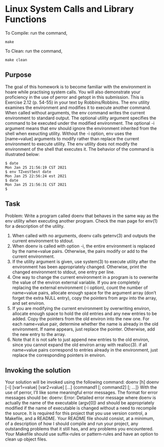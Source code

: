 # Linux System Calls and Library Functions
To Compile: run the command,
```
make
```
To Clean: run the command,
```
make clean
```
## Purpose
The goal of this homework is to become familiar with the environment in hoare while practising system calls. You will also demonstrate your proficiency in the use of perror and getopt in this submission. This is Exercise 2.12 (p. 54-55) in your text by Robbins/Robbins.
The env utility examines the environment and modifies it to execute another command. When called without arguments, the env command writes the current environment to standard output. The optional utility argument specifies the command to be executed under the modified environment. The optional -i argument means that env should ignore the environment inherited from the shell when exeucting utility. Without the -i option, env uses the [name=value] arguments to modify rather than replace the current environment to execute utility. The env utility does not modify the environment of the shell that executes it. The behavior of the command is illustrated below:
```
$ date
Mon Jan 25 21:56:19 CST 2021
$ env TZ=est5est date
Mon Jan 25 22:56:24 est 2021
$ date
Mon Jan 25 21:56:31 CST 2021
$
```
## Task
Problem: Write a program called doenv that behaves in the same way as the env utility when executing another program.
Check the man page for env(1) for a description of the utility.
1. When called with no arguments, doenv calls getenv(3) and outputs the current environment to stdout.
2. When doenv is called with option -i, the entire environment is replaced by the name=value pairs. Otherwise, the pairs modify or add to the current environment.
3. If the utility argument is given, use system(3) to execute utility after the environment has been appropriately changed. Otherwise, print the changed environment to stdout, one entry per line.
4. One way to change the current environment in a program is to overwrite the value of the environ external variable. If you are completely replacing the external environment (-i option), count the number of name=value pairs, allocate enough space for the argument array (don’t forget the extra NULL entry), copy the pointers from argv into the array, and set environ.
5. If you are modifying the current environment by overwriting environ, allocate enough space to hold the old entries and any new entries to be added. Copy the pointers from the old environ into the new one. For each name=value pair, determine whether the name is already in the old environment. If name appears, just replace the pointer. Otherwise, add the new entry to the array.
6. Note that it is not safe to just append new entries to the old environ, since you cannot expand the old environ array with realloc(3). if all name=value pairs correspond to entries already in the environment, just replace the corresponding pointers in environ.
## Invoking the solution
Your solution will be invoked using the following command:
doenv [h]
doenv [-i] [var1=value] [var2=value] [...] {command1 [; command2] [; ...]}
With the use of perror, I’ll like some meaningful error messages. The format for error messages should be: doenv: Error: Detailed error message
where doenv is actually the name of the executable (argv[0]) and should be appropriately modified if the name of executable is changed without a need to recompile the source.
It is required for this project that you use version control, a Makefile, and a README. Your README file should consist, at a minimum, of a description of how I should compile and run your project, any outstanding problems that it still has, and any problems you encountered. Your Makefile should use suffix-rules or pattern-rules and have an option to clean up object files.
